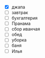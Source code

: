- [x] джапа
- [ ] завтрак
- [ ] бухгалтерия
- [ ] Пранама
- [ ] сбор иванчая
- [ ] обед
- [ ] уборка
- [ ] баня
- [ ] Илья
